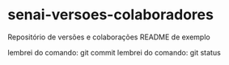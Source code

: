 # senai-versoes-colaboradores
Repositório de versões e colaborações
README de exemplo


lembrei do comando: git commit
lembrei do comando: git status

